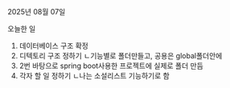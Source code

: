 2025년 08월 07일

오늘한 일
1. 데이터베이스 구조 확정
2. 디텍토리 구조 정하기
   ㄴ기능별로 폴더만들고, 공용은 global폴더안에
3. 2번 바탕으로 spring boot사용한 프로젝트에 실제로 폴더 만듬
4. 각자 할 일 정하기
   ㄴ나는 소설리스트 기능하기로 함
